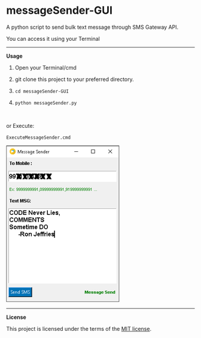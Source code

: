 # messageSender-GUI
A python script to send bulk text message through SMS Gateway API.

You can access it using your Terminal

__________________________________________________________________________
**Usage**

1. Open your Terminal/cmd

2. git clone this project to your preferred directory.

3. `cd messageSender-GUI`

4. `python messageSender.py`  

<br/>

or Execute:

```
ExecuteMessageSender.cmd
```


![](Screenshot.png)

__________________________________________________________________________
**License**

This project is licensed under the terms of the [MIT license](https://github.com/yogesh7132/messageSender/blob/master/LICENSE).
